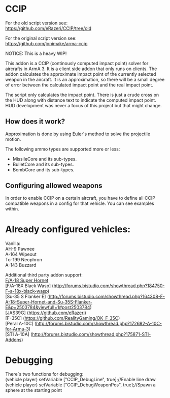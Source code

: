 CCIP
=========

For the old script version see:  
https://github.com/eRazeri/CCIP/tree/old  

For the original script version see:  
https://github.com/jonimake/arma-ccip  

NOTICE:
This is a heavy WIP!

This addon is a CCIP (continously computed impact point) solver for aircrafts in ArmA 3. It is a client side addon that only runs on clients. The addon calculates the approximate impact point of the currently selected weapon in the aircraft. It is an approximation, so there will be a small degree of error between the calculated impact point and the real impact point.

The script only calculates the impact point. There is just a crude cross on the HUD along with distance text to indicate the computed impact point. HUD development was never a focus of this project but that might change.

How does it work?
--
Approximation is done by using Euler's method to solve the projectile  motion.

The following ammo types are supported more or less:

  - MissileCore and its sub-types.
  - BulletCore and its sub-types.
  - BombCore and its sub-types.

Configuring allowed weapons
--
In order to enable CCIP on a certain aircraft, you have to define all CCIP compatible weapons in a config for that vehicle. You can see examples within.

Already configured vehicles:
=========
Vanilla:  
AH-9 Pawnee  
A-164 Wipeout  
To-199 Neophron  
A-143 Buzzard  

Additional third party addon support:  
[F/A-18 Super Hornet](http://forums.bistudio.com/showthread.php?164308-F-A-18-Super-Hornet-for-ARMA-3)   
[F/A-18X Black Wasp] (http://forums.bistudio.com/showthread.php?184750-F-a-18x-black-wasp)  
[Su-35 S Flanker E] (http://forums.bistudio.com/showthread.php?164308-F-A-18-Super-Hornet-and-Su-35S-Flanker-E&p=2503784&viewfull=1#post2503784)  
[JAS39G] (https://github.com/eRazeri)  
[F-35C] (https://github.com/RealityGaming/OK_F_35C)  
[Peral A-10C] (http://forums.bistudio.com/showthread.php?172682-A-10C-for-Arma-3)  
[STI A-10A] (http://forums.bistudio.com/showthread.php?175871-STI-Addons)  

Debugging
=========
There`s two functions for debugging:  
(vehicle player) setVariable ["CCIP_DebugLine", true];//Enable line draw  
(vehicle player) setVariable ["CCIP_DebugWeaponPos", true];//Spawn a sphere at the starting point  
